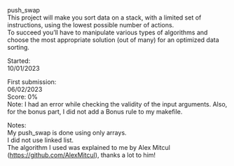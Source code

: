push_swap  
This project will make you sort data on a stack, with a limited set of instructions, using the lowest possible number of actions.  
To succeed you’ll have to manipulate various types of algorithms and choose the most appropriate solution (out of many) for an optimized data sorting.  
  
Started:  
10/01/2023  
  
First submission:  
06/02/2023  
Score: 0%  
Note: I had an error while checking the validity of the input arguments. Also, for the bonus part, I did not add a Bonus rule to my makefile.  
  
Notes:  
My push_swap is done using only arrays.  
I did not use linked list.  
The algorithm I used was explained to me by Alex Mitcul (https://github.com/AlexMitcul), thanks a lot to him!  
